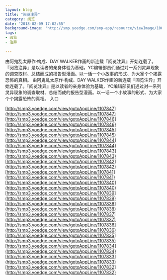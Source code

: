 ```yaml
---
layout: blog
title: "阅览注异"
category: 阅览
date: "2018-02-09 17:02:55"
background-image: 'http://smp.yoedge.com/smp-app/resource/viewImage/1003704appline.png'
tags:
- 阅览
- 注异

---
```

由阿鬼乱太原作·构成、DAY WALKER作画的新连载『阅览注异』开始连载了。『阅览注异』是以读者的亲身体验为基础，YC编辑部员们通过对一系列灵异现象的调查取材、总结而成的报告型漫画。以一话一个小故事的形式、为大家个个揭露恐怖的真相。
由阿鬼乱太原作·构成、DAY WALKER作画的新连载『阅览注异』开始连载了。『阅览注异』是以读者的亲身体验为基础，YC编辑部员们通过对一系列灵异现象的调查取材、总结而成的报告型漫画。以一话一个小故事的形式、为大家个个揭露恐怖的真相。
入口

[http://smp3.yoedge.com/view/gotoAppLine/1107847](http://smp3.yoedge.com/view/gotoAppLine/1107847)
[http://smp3.yoedge.com/view/gotoAppLine/1107846](http://smp3.yoedge.com/view/gotoAppLine/1107846)
[http://smp3.yoedge.com/view/gotoAppLine/1107845](http://smp3.yoedge.com/view/gotoAppLine/1107845)
[http://smp3.yoedge.com/view/gotoAppLine/1107844](http://smp3.yoedge.com/view/gotoAppLine/1107844)
[http://smp3.yoedge.com/view/gotoAppLine/1107843](http://smp3.yoedge.com/view/gotoAppLine/1107843)
[http://smp3.yoedge.com/view/gotoAppLine/1107842](http://smp3.yoedge.com/view/gotoAppLine/1107842)
[http://smp3.yoedge.com/view/gotoAppLine/1107841](http://smp3.yoedge.com/view/gotoAppLine/1107841)
[http://smp3.yoedge.com/view/gotoAppLine/1107840](http://smp3.yoedge.com/view/gotoAppLine/1107840)
[http://smp3.yoedge.com/view/gotoAppLine/1107839](http://smp3.yoedge.com/view/gotoAppLine/1107839)
[http://smp3.yoedge.com/view/gotoAppLine/1107838](http://smp3.yoedge.com/view/gotoAppLine/1107838)
[http://smp3.yoedge.com/view/gotoAppLine/1107837](http://smp3.yoedge.com/view/gotoAppLine/1107837)
[http://smp3.yoedge.com/view/gotoAppLine/1107836](http://smp3.yoedge.com/view/gotoAppLine/1107836)
[http://smp3.yoedge.com/view/gotoAppLine/1107835](http://smp3.yoedge.com/view/gotoAppLine/1107835)
[http://smp3.yoedge.com/view/gotoAppLine/1107834](http://smp3.yoedge.com/view/gotoAppLine/1107834)
[http://smp3.yoedge.com/view/gotoAppLine/1107833](http://smp3.yoedge.com/view/gotoAppLine/1107833)
[http://smp3.yoedge.com/view/gotoAppLine/1107832](http://smp3.yoedge.com/view/gotoAppLine/1107832)

        
